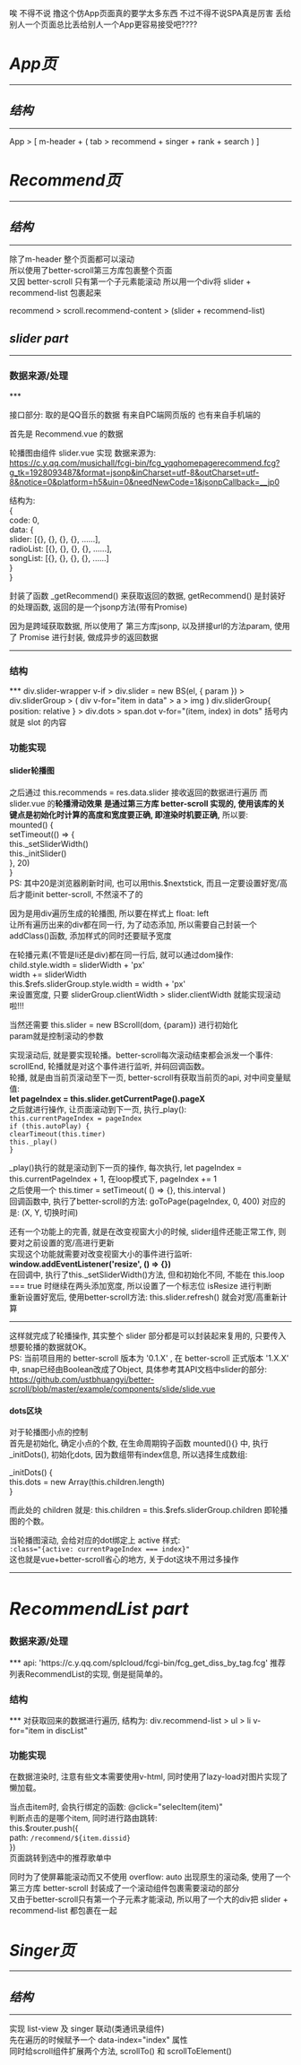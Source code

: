 唉 不得不说 撸这个仿App页面真的要学太多东西
不过不得不说SPA真是厉害
丢给别人一个页面总比丢给别人一个App更容易接受吧????

_<h1>App页</h1>_

***
_<h2>结构</h2>_

***
App > [ m-header + ( tab > recommend + singer + rank + search ) ]  
  
_<h1>Recommend页</h1>_

***
_<h2>结构</h2>_

***
除了m-header 整个页面都可以滚动  
所以使用了better-scroll第三方库包裹整个页面  
又因 better-scroll 只有第一个子元素能滚动 所以用一个div将 slider + recommend-list 包裹起来  

recommend > scroll.recommend-content > (slider + recommend-list)
_<h2>slider part</h2>_
***
<h3>数据来源/处理</h3>
***

接口部分: 取的是QQ音乐的数据 有来自PC端网页版的 也有来自手机端的  

首先是 Recommend.vue 的数据  

轮播图由组件 slider.vue 实现 数据来源为:  
https://c.y.qq.com/musichall/fcgi-bin/fcg_yqqhomepagerecommend.fcg?g_tk=1928093487&format=jsonp&inCharset=utf-8&outCharset=utf-8&notice=0&platform=h5&uin=0&needNewCode=1&jsonpCallback=__jp0  
  
结构为:  
{  
  code: 0,  
  data: {  
    slider: [{}, {}, {}, {}, ......],  
    radioList: [{}, {}, {}, {}, ......],  
    songList: [{}, {}, {}, {}, ......]  
  }  
}  
  
封装了函数 _getRecommend() 来获取返回的数据, getRecommend() 是封装好的处理函数, 返回的是一个jsonp方法(带有Promise)  
  
因为是跨域获取数据, 所以使用了 第三方库jsonp, 以及拼接url的方法param, 使用了 Promise 进行封装, 做成异步的返回数据  
  
***
<h3>结构</h3>
***  
div.slider-wrapper v-if > div.slider = new BS(el, { param }) > div.sliderGroup > ( div v-for="item in data" > a > img )  
div.sliderGroup{ position: relative } > div.dots > span.dot v-for="(item, index) in dots"
括号内就是 slot 的内容  
  
<h3>功能实现</h3>  
  
<h4>slider轮播图</h4>  
  
之后通过 this.recommends = res.data.slider 接收返回的数据进行遍历
而 slider.vue 的<strong>轮播滑动效果 是通过第三方库 better-scroll 实现的, 使用该库的关键点是初始化时计算的高度和宽度要正确, 即渲染时机要正确,</strong> 所以要:  
  mounted() {  
    setTimeout(() => {  
      this._setSliderWidth()  
      this._initSlider()  
    }, 20)  
  }  
PS: 其中20是浏览器刷新时间, 也可以用this.$nextstick, 而且一定要设置好宽/高后才能init better-scroll, 不然滚不了的  
  
因为是用div遍历生成的轮播图, 所以要在样式上 float: left  
让所有遍历出来的div都在同一行, 为了动态添加, 所以需要自己封装一个 addClass()函数, 添加样式的同时还要赋予宽度  
  
在轮播元素(不管是li还是div)都在同一行后, 就可以通过dom操作:  
child.style.width = sliderWidth + 'px'  
width += sliderWidth  
this.$refs.sliderGroup.style.width = width + 'px'  
来设置宽度, 只要 sliderGroup.clientWidth > slider.clientWidth 就能实现滚动啦!!!  
  
当然还需要 this.slider = new BScroll(dom, {param}) 进行初始化  
param就是控制滚动的参数  
  
实现滚动后, 就是要实现轮播。better-scroll每次滚动结束都会派发一个事件: scrollEnd, 轮播就是对这个事件进行监听, 并码回调函数。  
轮播, 就是由当前页滚动至下一页, better-scroll有获取当前页的api, 对中间变量赋值:  
<strong>let pageIndex = this.slider.getCurrentPage().pageX</strong>  
之后就进行操作, 让页面滚动到下一页, 执行_play():  
`this.currentPageIndex = pageIndex`  
`if (this.autoPlay) {`  
  `clearTimeout(this.timer)`  
  `this._play()`  
`}`  
  
_play()执行的就是滚动到下一页的操作, 每次执行, let pageIndex = this.currentPageIndex + 1, 在loop模式下, pageIndex += 1  
之后使用一个 this.timer = setTimeout( () => {}, this.interval )  
回调函数中, 执行了better-scroll的方法: goToPage(pageIndex, 0, 400) 对应的是: (X, Y, 切换时间)  
  
还有一个功能上的完善, 就是在改变视窗大小的时候, slider组件还能正常工作, 则要对之前设置的宽/高进行更新  
实现这个功能就需要对改变视窗大小的事件进行监听:  
<strong>window.addEventListener('resize', () => {})</strong>  
在回调中, 执行了this._setSliderWidth()方法, 但和初始化不同, 不能在 this.loop === true 时继续在两头添加宽度, 所以设置了一个标志位 isResize 进行判断  
重新设置好宽后, 使用better-scroll方法: this.slider.refresh() 就会对宽/高重新计算  
  
***
这样就完成了轮播操作, 其实整个 slider 部分都是可以封装起来复用的, 只要传入想要轮播的数据就OK。  
PS: 当前项目用的 better-scroll 版本为 '0.1.X' , 在 better-scroll 正式版本 '1.X.X' 中, snap已经由Boolean改成了Object, 具体参考其API文档中slider的部分:  
https://github.com/ustbhuangyi/better-scroll/blob/master/example/components/slide/slide.vue  

<h4>dots区块</h4>

对于轮播图小点的控制  
首先是初始化, 确定小点的个数, 在生命周期钩子函数 mounted(){} 中, 执行 _initDots(), 初始化dots, 因为数组带有index信息, 所以选择生成数组:  
  
  _initDots() {  
    this.dots = new Array(this.children.length)  
  }  
  
而此处的 children 就是: this.children = this.$refs.sliderGroup.children 即轮播图的个数。  
  
当轮播图滚动, 会给对应的dot绑定上 active 样式:  
`:class="{active: currentPageIndex === index}"`  
这也就是vue+better-scroll省心的地方, 关于dot这块不用过多操作  
  
***
_<h2>RecommendList part</h2>_  
---
<h3>数据来源/处理</h3>  
***
api: 'https://c.y.qq.com/splcloud/fcgi-bin/fcg_get_diss_by_tag.fcg'
推荐列表RecommendList的实现, 倒是挺简单的。  
  
<h3>结构</h3>  
***
对获取回来的数据进行遍历, 结构为:  
div.recommend-list > ul > li v-for="item in discList"  
  
<h3>功能实现</h3>  

在数据渲染时, 注意有些文本需要使用v-html, 同时使用了lazy-load对图片实现了懒加载。  
  
当点击item时, 会执行绑定的函数: @click="selecItem(item)"  
判断点击的是哪个item, 同时进行路由跳转:  
this.$router.push({  
  path: `/recommend/${item.dissid}`  
})  
页面跳转到选中的推荐歌单中  
  
同时为了使屏幕能滚动而又不使用 overflow: auto 出现原生的滚动条, 使用了一个第三方库 better-scroll 封装成了一个滚动组件包裹需要滚动的部分  
又由于better-scroll只有第一个子元素才能滚动, 所以用了一个大的div把 slider + recommend-list 都包裹在一起  
  
_<h1>Singer页</h1>_

***
_<h2>结构</h2>_
  
***
实现 list-view 及 singer 联动(类通讯录组件)  
先在遍历的时候赋予一个 data-index="index" 属性  
同时给scroll组件扩展两个方法, scrollTo() 和 scrollToElement()